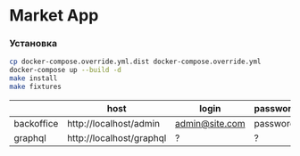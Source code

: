 # Market App

### Установка

```bash
cp docker-compose.override.yml.dist docker-compose.override.yml
docker-compose up --build -d
make install
make fixtures
```

|            | host                     | login          | password |
|------------|--------------------------|----------------|----------|
| backoffice | http://localhost/admin   | admin@site.com | password |
| graphql    | http://localhost/graphql | ?              | ?        |
